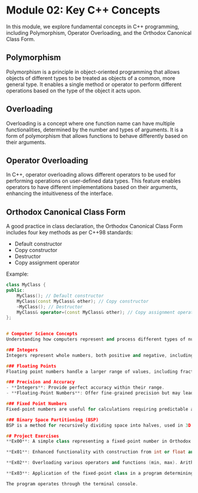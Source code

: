# Module 02: Key C++ Concepts

In this module, we explore fundamental concepts in C++ programming, including Polymorphism, Operator Overloading, and the Orthodox Canonical Class Form.

## Polymorphism
Polymorphism is a principle in object-oriented programming that allows objects of different types to be treated as objects of a common, more general type. It enables a single method or operator to perform different operations based on the type of the object it acts upon.

## Overloading
Overloading is a concept where one function name can have multiple functionalities, determined by the number and types of arguments. It is a form of polymorphism that allows functions to behave differently based on their arguments.

## Operator Overloading
In C++, operator overloading allows different operators to be used for performing operations on user-defined data types. This feature enables operators to have different implementations based on their arguments, enhancing the intuitiveness of the interface.

## Orthodox Canonical Class Form
A good practice in class declaration, the Orthodox Canonical Class Form includes four key methods as per C++98 standards:
- Default constructor
- Copy constructor
- Destructor
- Copy assignment operator

Example:
```cpp
class MyClass {
public:
    MyClass(); // Default constructor
    MyClass(const MyClass& other); // Copy constructor
    ~MyClass(); // Destructor
    MyClass& operator=(const MyClass& other); // Copy assignment operator
};

​
# Computer Science Concepts
Understanding how computers represent and process different types of numerical data is crucial.

### Integers
Integers represent whole numbers, both positive and negative, including zero, and are stored in computers using the binary system. For example, `1010` in binary represents the decimal number `10`.

### Floating Points
Floating point numbers handle a larger range of values, including fractions and very large or small numbers. They're represented in binary scientific notation with a mantissa, exponent, and sign, but can sometimes result in rounding errors.

### Precision and Accuracy
- **Integers**: Provide perfect accuracy within their range.
- **Floating-Point Numbers**: Offer fine-grained precision but may lead to small rounding errors.

### Fixed Point Numbers
Fixed-point numbers are useful for calculations requiring predictable accuracy. They are efficient, especially in systems like financial calculations.

### Binary Space Partitioning (BSP)
BSP is a method for recursively dividing space into halves, used in 3D graphics, collision detection, and ray tracing.

## Project Exercises
**Ex00**: A simple class representing a fixed-point number in Orthodox Canonical Form.

**Ex01**: Enhanced functionality with construction from int or float and conversion capabilities. Overloading of the insertion operator for Fixed type.

**Ex02**: Overloading various operators and functions (min, max). Arithmetic operations are performed on raw bits to align with the fixed-point representation.

**Ex03**: Application of the fixed-point class in a program determining if a point is within a triangle. This includes a Point class with Fixed coordinates and a boolean function `Bsp()` to check the point's position relative to a triangle.

The program operates through the terminal console.
